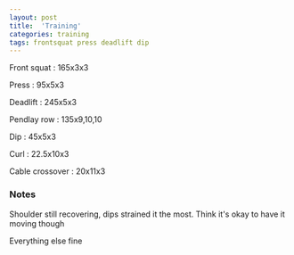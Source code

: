 ```yaml
---
layout: post
title:  'Training'
categories: training
tags: frontsquat press deadlift dip
---
```


Front squat : 165x3x3

Press : 95x5x3

Deadlift  : 245x5x3

Pendlay row : 135x9,10,10

Dip : 45x5x3

Curl  : 22.5x10x3

Cable crossover : 20x11x3


### Notes

Shoulder still recovering, dips strained it the most. Think it's okay to have it moving though

Everything else fine
